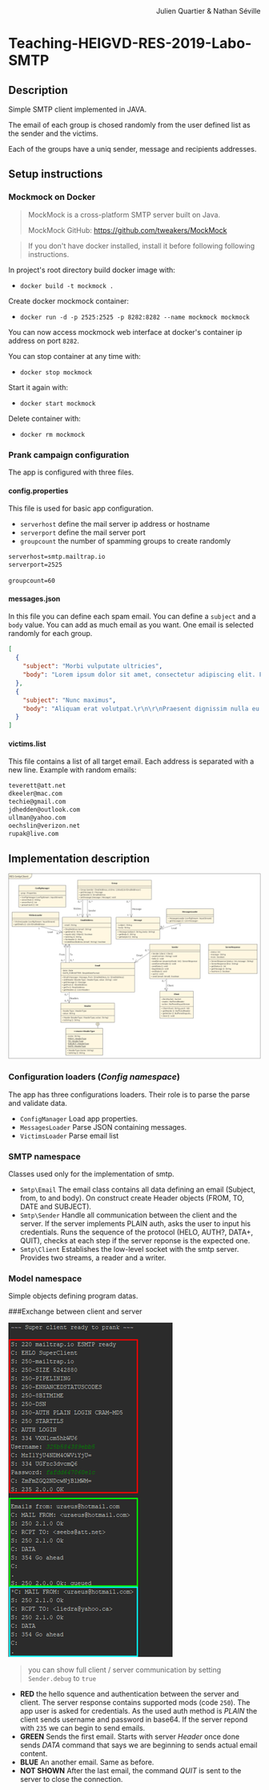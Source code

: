 <div style="text-align: right;">Julien Quartier & Nathan Séville</div>

# Teaching-HEIGVD-RES-2019-Labo-SMTP

## Description
Simple SMTP client implemented in JAVA.

The email of each group is chosed randomly from the user defined list as the sender and the victims.

Each of the groups have a uniq sender, message and recipients addresses.


## Setup instructions

### Mockmock on Docker

> MockMock is a cross-platform SMTP server built on Java.
>
> MockMock GitHub: <https://github.com/tweakers/MockMock>

> If you don't have docker installed, install it before following following instructions.

In project's root directory build docker image with:

- `docker build -t mockmock .`

Create docker mockmock container:

- `docker run -d -p 2525:2525 -p 8282:8282 --name mockmock mockmock`

You can now access mockmock web interface at docker's container ip address on port `8282`.

You can stop container at any time with:

- `docker stop mockmock`

Start it again with:

- `docker start mockmock`

Delete container with:

- `docker rm mockmock`

### Prank campaign configuration
The app is configured with three files.
#### config.properties
This file is used for basic app configuration. 
* `serverhost` define the mail server ip address or hostname
* `serverport` define the mail server port
* `groupcount` the number of spamming groups to create randomly
```
serverhost=smtp.mailtrap.io
serverport=2525

groupcount=60
```

#### messages.json
In this file you can define each spam email. You can define a `subject` and a `body` value. You can add as much email as you want.
One email is selected randomly for each group. 
```json
[
  {
    "subject": "Morbi vulputate ultricies",
    "body": "Lorem ipsum dolor sit amet, consectetur adipiscing elit. Fusce pharetra malesuada luctus. Morbi vulputate ultricies euismod. Ut consequat hendrerit viverra. Etiam faucibus posuere sapien ac feugiat. Morbi faucibus elit ac nibh blandit, a venenatis dolor porta. Phasellus scelerisque scelerisque elit, ac facilisis erat gravida sit amet. \r\nClass aptent taciti sociosqu ad litora torquent per conubia nostra, per inceptos himenaeos. Mauris elementum scelerisque arcu, nec posuere risus efficitur sit amet. Fusce pharetra tempor ex, ac maximus massa facilisis eu. Vivamus et sem dui. Vestibulum sapien ligula, venenatis ut dictum sit amet, aliquam nec risus. Nam eget aliquam tellus, rhoncus lacinia sem. \r\nVestibulum congue elit orci, eu sodales velit egestas et."
  },
  {
    "subject": "Nunc maximus",
    "body": "Aliquam erat volutpat.\r\n\r\nPraesent dignissim nulla eu neque feugiat rhoncus. Nunc maximus mattis est quis ornare. Vivamus sit amet felis egestas, scelerisque massa eget, ultrices mauris. Proin tristique leo eu enim rhoncus, eu ornare arcu tempus. Curabitur sit amet euismod est. Integer lectus nisl, finibus ac gravida eget, posuere at ex. \r\nNunc ut euismod tellus. Integer nec elit auctor, egestas ante et, tincidunt risus. Mauris ut ex eget velit consequat posuere at nec leo. Donec eu sapien at erat iaculis dapibus."
  }
]
```

#### victims.list
This file contains a list of all target email. Each address is separated with a new line.
Example with random emails:
```
teverett@att.net
dkeeler@mac.com
techie@gmail.com
jdhedden@outlook.com
ullman@yahoo.com
oechslin@verizon.net
rupak@live.com
```


## Implementation description

![Uml](./figures/uml.png)

### Configuration loaders (*Config namespace*)
The app has three configurations loaders. Their role is to parse the parse and validate data.
* `ConfigManager` Load app properties.
* `MessagesLoader` Parse JSON containing messages.
* `VictimsLoader` Parse email list

### SMTP namespace
Classes used only for the implementation of smtp.
* `Smtp\Email` The email class contains all data defining an email (Subject, from, to and body). On construct create Header objects (FROM, TO, DATE and SUBJECT).
* `Smtp\Sender` Handle all communication between the client and the server. If the server implements PLAIN auth, asks the user to input his credentials. Runs the sequence of the protocol (HELO, AUTH?, DATA+, QUIT), checks at each step if the server reponse is the expected one.
* `Smtp\Client` Establishes the low-level socket with the smtp server. Provides two streams, a reader and a writer.

### Model namespace
Simple objects defining program datas. 

###Exchange between client and server

![Exchnage](./figures/exchange.png)

> you can show full client / server communication by setting `Sender.debug` to `true`

* **RED** the hello squence and authentication between the server and client. The server response contains supported mods (code `250`). The app user is asked for credentials. As the used auth method is *PLAIN* the client sends username and password in base64. If the server repond with `235` we can begin to send emails.
* **GREEN** Sends the first email. Starts with server *Header* once done sends *DATA* command that says we are beginning to sends actual email content.
* **BLUE** An another email. Same as before.
* **NOT SHOWN** After the last email, the command *QUIT* is sent to the server to close the connection.



